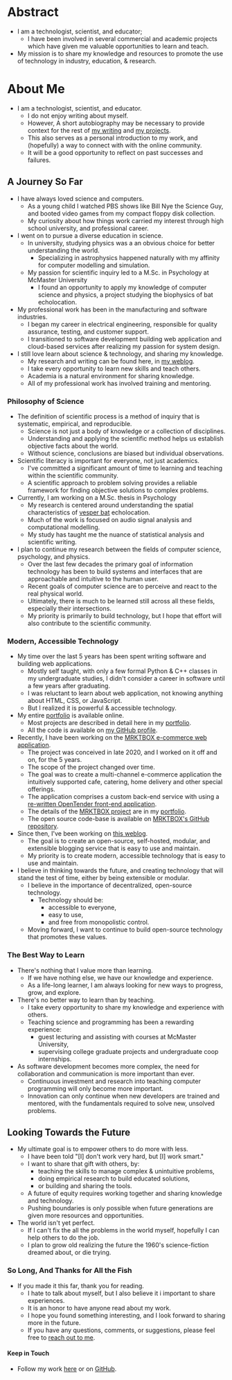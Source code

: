 # Abstract
- I am a technologist, scientist, and educator;
    - I have been involved in several commercial and academic projects which
        have given me valuable opportunities to learn and teach.
- My mission is to share my knowledge and resources to promote the use of
    technology in industry, education, & research.

# About Me
- I am a technologist, scientist, and educator.
    - I do not enjoy writing about myself.
    - However, A short autobiography may be necessary to provide context for the
        rest of [my writing] and
        [my projects].
    - This also serves as a personal introduction to my work, and (hopefully) a
        way to connect with with the online community.
    - It will be a good opportunity to reflect on past successes and failures.

## A Journey So Far
- I have always loved science and computers.
    - As a young child I watched PBS shows like Bill Nye the Science Guy, and
        booted video games from my compact floppy disk collection.
    - My curiosity about how things work carried my interest through high school
        university, and professional career.
- I went on to pursue a diverse education in science.
    - In university, studying physics was a an obvious choice for better
        understanding the world.
        - Specializing in astrophysics happened naturally with my affinity for
            computer modelling and simulation.
    - My passion for scientific inquiry led to a M.Sc. in Psychology at McMaster
        University
        - I found an opportunity to apply my knowledge of computer science and
            physics, a project studying the biophysics of bat echolocation.
- My professional work has been in the manufacturing and software industries.
    - I began my career in electrical engineering, responsible for quality
        assurance, testing, and customer support.
    - I transitioned to software development building web application and
        cloud-based services after realizing my passion for system design.
- I still love learn about science & technology, and sharing my knowledge.
    - My research and writing can be found here, in [my weblog].
    - I take every opportunity to learn new skills and teach others.
    - Academia is a natural environment for sharing knowledge.
    - All of my professional work has involved training and mentoring.

### Philosophy of Science
- The definition of scientific process is a method of inquiry that is
    systematic, empirical, and reproducible.
    - Science is not just a body of knowledge or a collection of disciplines.
    - Understanding and applying the scientific method helps us establish
        objective facts about the world.
    - Without science, conclusions are biased but individual observations.
- Scientific literacy is important for everyone, not just academics.
    - I've committed a significant amount of time to learning and teaching
        within the scientific community.
    - A scientific approach to problem solving provides a reliable framework for
        finding objective solutions to complex problems.
- Currently, I am working on a M.Sc. thesis in Psychology
    - My research is centered around understanding the spatial characteristics
        of [vesper bat] echolocation.
    - Much of the work is focused on audio signal analysis and computational
        modelling.
    - My study has taught me the nuance of statistical analysis and scientific
        writing.
- I plan to continue my research between the fields of computer science,
    psychology, and physics.
    - Over the last few decades the primary goal of information technology has
        been to build systems and interfaces that are approachable and intuitive
        to the human user.
    - Recent goals of computer science are to perceive and react to the real
        physical world.
    - Ultimately, there is much to be learned still across all these fields,
        especially their intersections.
    - My priority is primarily to build technology, but I hope that effort will
        also contribute to the scientific community.

### Modern, Accessible Technology
- My time over the last 5 years has been spent writing software and building web
    applications.
    - Mostly self taught, with only a few formal Python & C++ classes in my
        undergraduate studies, I didn't consider a career in software until
        a few years after graduating.
    - I was reluctant to learn about web application, not knowing anything about
        HTML, CSS, or JavaScript.
    - But I realized it is powerful & accessible technology.
- My entire [portfolio] is available online.
    - Most projects are described in detail here in my [portfolio].
    - All the code is available on [my GitHub profile].
- Recently, I have been working on the [MRKTBOX e-commerce web application].
    - The project was conceived in late 2020, and I worked on it off and on, for
        the 5 years.
    - The scope of the project changed over time.
    - The goal was to create a multi-channel e-commerce application the
        intuitively supported cafe, catering, home delivery and other special
        offerings.
    - The application comprises a custom back-end service with using a
        [re-written OpenTender front-end application].
    - The details of the [MRKTBOX project] are in my [portfolio].
    - The open source code-base is available on [MRKTBOX's GitHub repository].
- Since then, I've been working on [this weblog].
    - The goal is to create an open-source, self-hosted, modular, and extensible
        blogging service that is easy to use and maintain.
    - My priority is to create modern, accessible technology that is easy to use
        and maintain.
- I believe in thinking towards the future, and creating technology that
    will stand the test of time, either by being extensible or modular.
    - I believe in the importance of decentralized, open-source technology.
        - Technology should be:
            - accessible to everyone,
            - easy to use,
            - and free from monopolistic control.
    - Moving forward, I want to continue to build open-source technology that
        promotes these values.

### The Best Way to Learn
- There's nothing that I value more than learning.
    - If we have nothing else, we have our knowledge and experience.
    - As a life-long learner, I am always looking for new ways to progress,
        grow, and explore.
- There's no better way to learn than by teaching.
    - I take every opportunity to share my knowledge and experience with others.
    - Teaching science and programming has been a rewarding experience:
        - guest lecturing and assisting with courses at McMaster University,
        - supervising college graduate projects and undergraduate coop
            internships.
- As software development becomes more complex, the need for collaboration and
    communication is more important than ever.
    - Continuous investment and research into teaching computer programming will
        only become more important.
    - Innovation can only continue when new developers are trained and mentored,
        with the fundamentals required to solve new, unsolved problems.

## Looking Towards the Future
- My ultimate goal is to empower others to do more with less.
    - I have been told "[I] don't work very hard, but [I] work smart."
    - I want to share that gift with others, by:
        - teaching the skills to manage complex & unintuitive problems,
        - doing empirical research to build educated solutions,
        - or building and sharing the tools.
    - A future of equity requires working together and sharing knowledge and
        technology.
    - Pushing boundaries is only possible when future generations are given
        more resources and opportunities.
- The world isn't yet perfect.
    - If I can't fix the all the problems in the world myself, hopefully I can
        help others to do the job.
    - I plan to grow old realizing the future the 1960's science-fiction dreamed
        about, or die trying.

### So Long, And Thanks for All the Fish
- If you made it this far, thank you for reading.
    - I hate to talk about myself, but I also believe it i important to share
        experiences.
    - It is an honor to have anyone read about my work.
    - I hope you found something interesting, and I look forward to sharing more
        in the future.
    - If you have any questions, comments, or suggestions, please feel free to
        [reach out to me].

#### <a id='thanks-&-follow'></a>Keep in Touch
- Follow my work [here] or on [GitHub].

[my writing]: https://carledwardlyons.ca/articles/
[my projects]: https://carledwardlyons.ca/articles/projects/
[my weblog]: https://carledwardlyons.ca/articles/
[Microsoft Digital Operating System (MS-DOS)]:
    https://en.wikipedia.org/wiki/MS-DOS
[Bill Nye the Science Guy]:
    https://en.wikipedia.org/wiki/Bill_Nye_the_Science_Guy
[The Magic School Bus]:
    https://en.wikipedia.org/wiki/The_Magic_School_Bus_(TV_series)
[my GitHub profile]: https://github.com/systemcarl
[portfolio]: https://carledwardlyons.ca/articles/projects/
[MRKTBOX e-commerce web application]: https://order.mrktbox.com
[re-written OpenTender front-end application]:
    https://github.com/MRKTBOX/mrktbox-web/tree/fork/open-tender
[MRKTBOX project]: https://carledwardlyons.ca/articles/mrktbox
[MRKTBOX's GitHub repository]: https://github.com/MRKTBOX/mrktbox-web
[this weblog]: https://carledwardlyons.ca/articles/
[vesper bat]: https://en.wikipedia.org/wiki/Vespertilionidae
[reach out to me]: https://carledwardlyons.ca#contact
[here]: https://carledwardlyons.ca/articles/
[GitHub]: https://github.com/systemcarl
